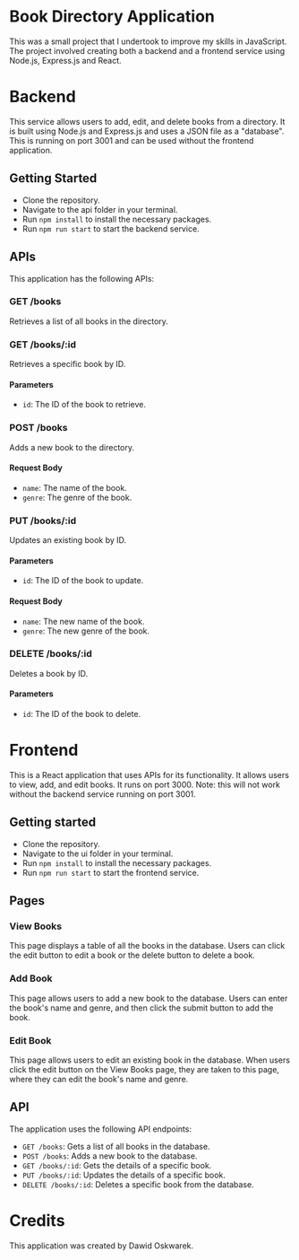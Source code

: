 # Book Directory Application
This was a small project that I undertook to improve my skills in JavaScript. The project involved creating both a backend and a frontend service using Node.js, Express.js and React.

# Backend
This service allows users to add, edit, and delete books from a directory. It is built using Node.js and Express.js and uses a JSON file as a "database". This is running on port 3001 and can be used without the frontend application.

## Getting Started
- Clone the repository.
- Navigate to the api folder in your terminal.
- Run `npm install` to install the necessary packages.
- Run `npm run start` to start the backend service.

## APIs
This application has the following APIs:

### GET /books
Retrieves a list of all books in the directory.

### GET /books/:id
Retrieves a specific book by ID.

#### Parameters
- `id`: The ID of the book to retrieve.

### POST /books
Adds a new book to the directory.

#### Request Body
- `name`: The name of the book.
- `genre`: The genre of the book.

### PUT /books/:id
Updates an existing book by ID.

#### Parameters
- `id`: The ID of the book to update.

#### Request Body
- `name`: The new name of the book.
- `genre`: The new genre of the book.

### DELETE /books/:id
Deletes a book by ID.

#### Parameters
- `id`: The ID of the book to delete.




# Frontend

This is a React application that uses APIs for its functionality. It allows users to view, add, and edit books. It runs on port 3000. Note: this will not work without the backend service running on port 3001.

## Getting started

- Clone the repository.
- Navigate to the ui folder in your terminal.
- Run `npm install` to install the necessary packages.
- Run `npm run start` to start the frontend service.

## Pages

### View Books

This page displays a table of all the books in the database. Users can click the edit button to edit a book or the delete button to delete a book.

### Add Book

This page allows users to add a new book to the database. Users can enter the book's name and genre, and then click the submit button to add the book.

### Edit Book

This page allows users to edit an existing book in the database. When users click the edit button on the View Books page, they are taken to this page, where they can edit the book's name and genre.

## API

The application uses the following API endpoints:

- `GET /books`: Gets a list of all books in the database.
- `POST /books`: Adds a new book to the database.
- `GET /books/:id`: Gets the details of a specific book.
- `PUT /books/:id`: Updates the details of a specific book.
- `DELETE /books/:id`: Deletes a specific book from the database.


# Credits
This application was created by Dawid Oskwarek.
